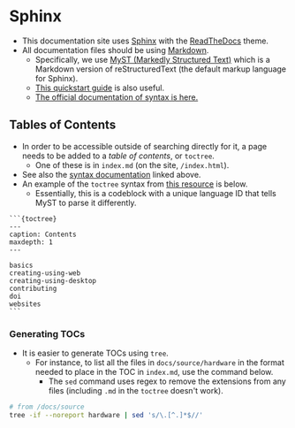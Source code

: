 # Sphinx
- This documentation site uses [Sphinx](https://www.sphinx-doc.org/en/master/) with the [ReadTheDocs](https://about.readthedocs.com/) theme.
- All documentation files should be using [Markdown](https://www.markdownguide.org/cheat-sheet/).
  - Specifically, we use [MyST (Markedly Structured Text)](https://myst-parser.readthedocs.io/en/latest/) which is a Markdown version of reStructuredText (the default markup language for Sphinx).
  - [This quickstart guide](https://cerodell.github.io/sphinx-quickstart-guide/build/html/markdown.html) is also useful.
  - [The official documentation of syntax is here.](https://myst-parser.readthedocs.io/en/v0.16.1/syntax/syntax.html)

## Tables of Contents
- In order to be accessible outside of searching directly for it, a page needs to be added to a *table of contents*, or `toctree`.
  -  One of these is in `index.md` (on the site, `/index.html`).
- See also the [syntax documentation](https://myst-parser.readthedocs.io/en/v0.16.1/syntax/syntax.html) linked above.
- An example of the `toctree` syntax from [this resource](https://coderefinery.github.io/sphinx-lesson/toctree/) is below.
  - Essentially, this is a codeblock with a unique language ID that tells MyST to parse it differently.

````
```{toctree}
---
caption: Contents
maxdepth: 1
---

basics
creating-using-web
creating-using-desktop
contributing
doi
websites
```
````

### Generating TOCs
- It is easier to generate TOCs using `tree`.
  - For instance, to list all the files in `docs/source/hardware` in the format needed to place in the TOC in `index.md`, use the command below.
    - The `sed` command uses regex to remove the extensions from any files (including `.md` in the `toctree` doesn't work).


```sh
# from /docs/source
tree -if --noreport hardware | sed 's/\.[^.]*$//'
```